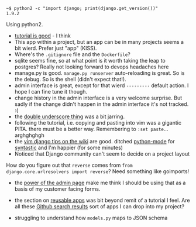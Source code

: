 	~$ python2 -c "import django; print(django.get_version())"
	1.9.2

Using python2.

* [tutorial is good](https://docs.djangoproject.com/en/1.9/intro/tutorial01/) - I think
* This app within a project, but an app can be in many projects seems a bit wierd. Prefer just "app" (KISS).
* Where's the `.gitignore` file and the `Dockerfile`?
* sqlite seems fine, so at what point is it worth taking the leap to postgres? Really not looking forward to devops headaches here
* manage.py is good. `manage.py runserver` auto-reloading is great. So is the debug. So is the shell (didn't expect that!).
* admin interface is great, except for that wierd `---------` default action. I hope I can fine tune it though.
* change history in the admin interface is a very welcome surprise. But sadly if the change didn't happen in the admin interface it's not tracked. :(
* the [double underscore thing](https://docs.djangoproject.com/en/1.9/intro/tutorial02/) was a bit jarring.
* following the tutorial, i.e. copying and pasting into vim was a gigantic PITA. there must be a better way. Remembering to `:set paste`... arghghghgh
* the [vim django tips on the wiki](https://code.djangoproject.com/wiki/UsingVimWithDjango) are good. ditched [python-mode](https://twitter.com/kaihendry/status/705696319789096960) for [syntastic](https://github.com/scrooloose/syntastic) and I'm happier (for some minutes)
* Noticed that Django community can't seem to decide on a project layout

How do you figure out that `reverse` comes from `from django.core.urlresolvers import reverse`? Need something like goimports!

* the [power of the admin page](https://docs.djangoproject.com/en/1.9/intro/tutorial07/) make me think I should be using that as a basis of my customer facing forms.
* the section on [reusable apps](https://docs.djangoproject.com/en/1.9/intro/reusable-apps/) was bit beyond remit of a tutorial I feel. Are all these [Github search results](https://github.com/search?q=django&ref=simplesearch&type=Repositories&utf8=%E2%9C%93) sort of apps I can drop into my project?

* struggling to understand how `models.py` maps to JSON schema
